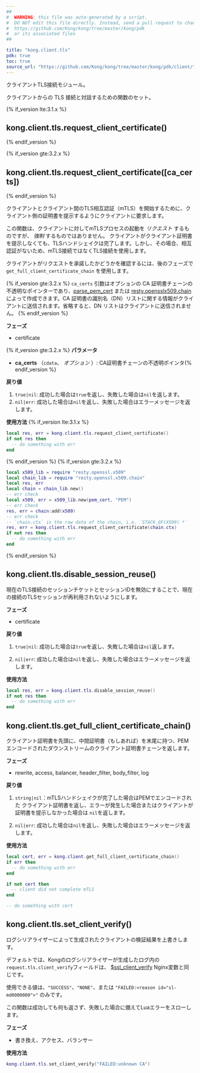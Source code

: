 ```yaml
---
##
#  WARNING: this file was auto-generated by a script.
#  DO NOT edit this file directly. Instead, send a pull request to change
#  https://github.com/Kong/kong/tree/master/kong/pdk
#  or its associated files
##

title: "kong.client.tls"
pdk: true
toc: true
source_url: "https://github.com/Kong/kong/tree/master/kong/pdk/client/tls.lua"
---
```

クライアントTLS接続モジュール。

クライアントからの TLS 接続と対話するための関数のセット。

{% if_version lte:3.1.x %}

kong.client.tls.request\_client\_certificate\(\)
----------------------------------------------------

{% endif_version %}

{% if_version gte:3.2.x %}

kong.client.tls.request\_client\_certificate\(\[ca\_certs\]\)
------------------------------------------------------------------

{% endif_version %}

クライアントとクライアント間のTLS相互認証（mTLS）を開始するために、クライアント側の証明書を提示するようにクライアントに要求します。

この関数は、クライアントに対してmTLSプロセスの起動を *リクエスト* するものですが、 *強制* するものではありません。
クライアントがクライアント証明書を提示しなくても、TLSハンドシェイクは完了します。しかし、その場合、相互認証がないため、mTLS接続ではなくTLS接続を使用します。

クライアントがリクエストを承諾したかどうかを確認するには、後のフェーズで`get_full_client_certificate_chain` を使用します。

{% if_version gte:3.2.x %} `ca_certs` 引数はオプションの CA 証明書チェーンの不透明なポインターであり、[parse\_pem\_cert](https://github.com/openresty/lua-resty-core/blob/master/lib/ngx/ssl.md#parse_pem_cert) または [resty.opensslx509\.chain](https://github.com/fffonion/lua-resty-openssl#restyopensslx509chain) によって作成できます。CA 証明書の識別名（DN）リストに関する情報がクライアントに送信されます。省略すると、DN リストはクライアントに送信されません。
{% endif_version %}

**フェーズ** 

* certificate

{% if_version gte:3.2.x %}
**パラメータ** 

* **ca\_certs** （`cdata`、 *オプション* ）: CA証明書チェーンの不透明ポインタ{% endif_version %}

**戻り値** 

1. `true|nil`: 成功した場合は`true`を返し、失敗した場合は`nil`を返します。
2. `nil|err`: 成功した場合は`nil`を返し、失敗した場合はエラーメッセージを返します。

**使用方法**
{% if_version lte:3.1.x %}

```lua
local res, err = kong.client.tls.request_client_certificate()
if not res then
  -- do something with err
end
```

{% endif_version %}
{% if_version gte:3.2.x %}

```lua
local x509_lib = require "resty.openssl.x509"
local chain_lib = require "resty.openssl.x509.chain"
local res, err
local chain = chain_lib.new()
-- err check
local x509, err = x509_lib.new(pem_cert, "PEM")
-- err check
res, err = chain:add(x509)
-- err check
-- `chain.ctx` is the raw data of the chain, i.e. `STACK_OF(X509) *`
res, err = kong.client.tls.request_client_certificate(chain.ctx)
if not res then
  -- do something with err
end
```

{% endif_version %}

kong.client.tls.disable\_session\_reuse\(\)
-----------------------------------------------

現在のTLS接続のセッションチケットとセッションIDを無効にすることで、現在の接続のTLSセッションが再利用されないようにします。

**フェーズ** 

* certificate

**戻り値** 

1. `true|nil`: 成功した場合は`true`を返し、失敗した場合は`nil`返します。

2. `nil|err`: 成功した場合は`nil`を返し、失敗した場合はエラーメッセージを返します。

**使用方法** 

```lua
local res, err = kong.client.tls.disable_session_reuse()
if not res then
  -- do something with err
end
```

kong.client.tls.get\_full\_client\_certificate\_chain\(\)
---------------------------------------------------------------

クライアント証明書を先頭に、中間証明書（もしあれば）を末尾に持つ、PEM エンコードされたダウンストリームのクライアント証明書チェーンを返します。

**フェーズ** 

* rewrite, access, balancer, header\_filter, body\_filter, log

**戻り値** 

1. `string|nil`：mTLSハンドシェイクが完了した場合はPEMでエンコードされた
   クライアント証明書を返し、エラーが発生した場合またはクライアントが証明書を提示しなかった場合は
   `nil`を返します。

2. `nil|err`: 成功した場合は`nil`を返し、失敗した場合はエラーメッセージを返します。

**使用方法** 

```lua
local cert, err = kong.client.get_full_client_certificate_chain()
if err then
  -- do something with err
end

if not cert then
  -- client did not complete mTLS
end

-- do something with cert
```

kong.client.tls.set\_client\_verify\(\)
-------------------------------------------

ログシリアライザーによって生成されたクライアントの検証結果を上書きします。

デフォルトでは、Kongのログシリアライザーが生成したログ内の`request.tls.client_verify`フィールドは、
[$ssl\_client\_verify](https://nginx.org/en/docs/http/ngx_http_ssl_module.html#var_ssl_client_verify)
Nginx変数と同じです。

使用できる値は、`"SUCCESS"`、`"NONE"`、または `"FAILED:<reason id="sl-md0000000">"` のみです。

この関数は成功しても何も返さず、失敗した場合に備えてLuaエラーをスローします。

**フェーズ** 

* 書き換え、アクセス、バランサー

**使用方法** 

```lua
kong.client.tls.set_client_verify("FAILED:unknown CA")
```

